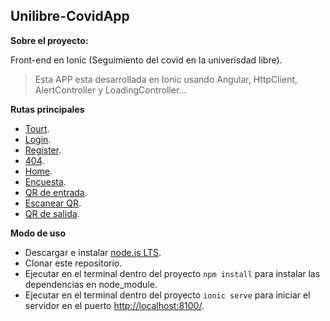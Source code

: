## **Unilibre-CovidApp** ##

**Sobre el proyecto:**

Front-end en Ionic (Seguimiento del covid en la univerisdad libre).
> Esta APP esta desarrollada en Ionic usando Angular, HttpClient, AlertController y LoadingController...

**Rutas principales**
 - [Tourt](http://localhost:8100/tourt).
 - [Login](http://localhost:8100/tourt).
 - [Register](http://localhost:8100/tourt).
 - [404](http://localhost:8100/404).
 - [Home](http://localhost:8100/tourt).
 - [Encuesta](http://localhost:8100/home/survey).
 - [QR de entrada](http://localhost:8100/home/qr-entry).
 - [Escanear QR](http://localhost:8100/home/qr-scan).
 - [QR de salida](http://localhost:8100/home/qr-exit).
 

**Modo de uso**
 - Descargar e instalar [node.js LTS](https://nodejs.org/es/).
 - Clonar este repositorio.
 - Ejecutar en el terminal dentro del proyecto `npm install` para instalar las dependencias en node_module.
 - Ejecutar en el terminal dentro del proyecto `ionic serve` para iniciar el servidor en el puerto [http://localhost:8100/](http://localhost:8100/).
